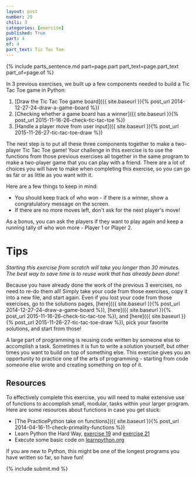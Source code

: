 ```yaml
---
layout: post
number: 29
chili: 3
categories: [exercise]
published: True
part: 4
of: 4
part_text: Tic Tac Toe
---
```


{% include parts_sentence.md part=page.part part_text=page.part_text part_of=page.of %}

In 3 previous exercises, we built up a few components needed to build a Tic Tac Toe game in Python:

1. [Draw the Tic Tac Toe game board]({{ site.baseurl }}{% post_url 2014-12-27-24-draw-a-game-board %})
2. [Checking whether a game board has a winner]({{ site.baseurl }}{% post_url 2015-11-16-26-check-tic-tac-toe %})
3. [Handle a player move from user input]({{ site.baseurl }}{% post_url 2015-11-26-27-tic-tac-toe-draw %})

The next step is to put all these three components together to make a two-player Tic Tac Toe game! Your challenge in this exercise is to use the functions from those previous exercises all together in the same program to make a two-player game that you can play with a friend. There are a lot of choices you will have to make when completing this exercise, so you can go as far or as little as you want with it.

Here are a few things to keep in mind:

* You should keep track of who won - if there is a winner, show a congratulatory message on the screen.
* If there are no more moves left, don't ask for the next player's move!

As a bonus, you can ask the players if they want to play again and keep a running tally of who won more - Player 1 or Player 2.

# Tips

_Starting this exercise from scratch will take you longer than 30 minutes. The best way to save time is to reuse work that has already been done!_

Because you have already done the work of the previous 3 exercises, no need to re-do them all! Simply take your code from those exercises, copy it into a new file, and start again. Even if you lost your code from those exercises, go to the solutions pages, [here]({{ site.baseurl }}{% post_url 2014-12-27-24-draw-a-game-board %}), [here]({{ site.baseurl }}{% post_url 2015-11-16-26-check-tic-tac-toe %}), and [here]({{ site.baseurl }}{% post_url 2015-11-26-27-tic-tac-toe-draw %}), pick your favorite solutions, and start from those! 

A large part of programming is reusing code written by someone else to accomplish a task. Sometimes it is fun to write a solution yourself, but other times you want to build on top of something else. This exercise gives you an opportunity to practice one of the arts of programming - starting from code someone else wrote and creating something on top of it.

## Resources

To effectively complete this exercise, you will need to make extensive use of functions to accomplish small, modular, tasks within your larger program. Here are some resources about functions in case you get stuck:

* [The PracticePython take on functions]({{ site.baseurl }}{% post_url 2014-04-16-11-check-primality-functions %})
* Learn Python the Hard Way, [exercise 19](http://learnpythonthehardway.org/book/ex19.html) and [exercise 21](http://learnpythonthehardway.org/book/ex21.html)
* Execute some basic code on [learnpython.org](http://www.learnpython.org/en/Functions)

If you are new to Python, this might be one of the longest programs you have written so far, so have fun!

{% include submit.md %}